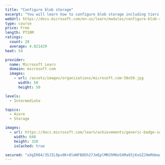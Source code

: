 ```yaml
---
title: "Configure blob storage"
excerpt: "You will learn how to configure blob storage including tiers and object replication."
webUrl: https://docs.microsoft.com/en-us/learn/modules/configure-blob-storage/
type: course
price: Free
length: PT30M
ratings:
  count: 28
  average: 4.821429
heat: 54

provider:
  name: Microsoft Learn
  domain: microsoft.com
  images:
    - url: /assets/images/organizations/microsoft.com-50x50.jpg
      width: 50
      height: 50

levels:
  - Intermediate

topics:
  - Azure
  - Storage

images:
  - url: https://docs.microsoft.com/learn/achievements/generic-badge-social.png
    width: 640
    height: 320
    isCached: true

secured: "xXgIR84/35JIL9pv8K+8lmNFBOEh27JmEplMMJhMOoSXMa93jKxGZJ9mRUmagwle1u63hMGdcKYwF0i3cZGiBzpHM4hRjGW3f2sF4MdCWwpdvatIi0Gt3Y+A7g1qhpAcF73aYo9BNnBBVQbTFXij3n4flvIqMWzL30CkTdxRF4eN5D4xAkqsneddWKHf1aTbjQAJ6Duro5WcIcvaZUPwE5aHUbamjdUHB/LEnxh8X8fm8/W1bx9B03MO5yadH6RQ7cEHeIZE0i3K9hu4Qd9XiReu9OYVN5RRSCSgeRt9i+aAj/3qsJgZhDV4dF8Kkpn8J/1kr6lrHrNU7SzekTEG8QYRO0Kx8rv0MLmZl+t72qbvZ4ibHcnqZc7MFqHmcSCMwYsGvENcup/JvnLmTAD5rtcKGF/kJ3lvZGscoLz1EQM=;n+l/gs+cr5eEhCN9eaBfOg=="
---
```


